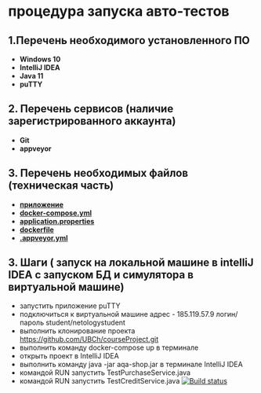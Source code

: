 # процедура запуска авто-тестов
## 1.Перечень необходимого установленного ПО
* **Windows 10**
* **IntelliJ IDEA**
* **Java 11** 
* **puTTY**

## 2. Перечень сервисов (наличие зарегистрированного аккаунта)
* **Git** 
* **appveyor**


## 3. Перечень необходимых файлов (техническая часть)
* **[ приложение ](https://github.com/UBCh/courseProject/blob/master/aqa-shop.jar)**
* **[ docker-compose.yml  ](https://github.com/UBCh/courseProject/blob/dd8cbf9a88bad9e07253c54bdde1d59caaf547b8/docker-compose.yml#L1)**
* **[ application.properties ](https://github.com/UBCh/courseProject/blob/dd8cbf9a88bad9e07253c54bdde1d59caaf547b8/application.properties#L1)**
* **[dockerfile](https://github.com/UBCh/courseProject/blob/f01747dcec4f7987f9e92d08a0873b2906f18949/Dockerfile#L1)**
* **[ .appveyor.yml ](https://github.com/UBCh/courseProject/blob/dd8cbf9a88bad9e07253c54bdde1d59caaf547b8/.appveyor.yml#L1)**

## 3. Шаги ( запуск на локальной машине в intelliJ IDEA с запуском БД и симулятора в виртуальной машине)
* запустить приложение puTTY
* подключиться к виртуальной машине адрес - 185.119.57.9  логин/пароль student/netologystudent
* выполнить клонирование проекта https://github.com/UBCh/courseProject.git
* выполнить команду docker-compose up в терминале 
* открыть проект в IntelliJ IDEA
* выполнить команду java -jar aqa-shop.jar в терминале IntelliJ IDEA
* командой RUN запустить TestPurchaseService.java
* командой RUN запустить TestCreditService.java
[![Build status](https://ci.appveyor.com/api/projects/status/pg1j3uk0o1xqphlt?svg=true)](https://ci.appveyor.com/project/UBCh/courseproject)
